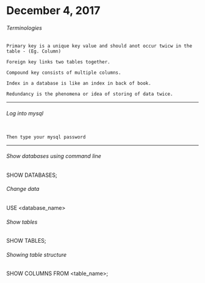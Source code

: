 # December 4, 2017

###### Terminologies
```
Primary key is a unique key value and should anot occur twicw in the table - (Eg. Column)

Foreign key links two tables together.

Compound key consists of multiple columns.

Index in a database is like an index in back of book.

Redundancy is the phenomena or idea of storing of data twice.
```
-----
###### Log into mysql

```mysql -u root -p

Then type your mysql password
```
-----
###### Show databases using command line

SHOW DATABASES;

###### Change data
USE <database_name>

###### Show tables
SHOW TABLES;

###### Showing table structure
SHOW COLUMNS FROM <table_name>;

